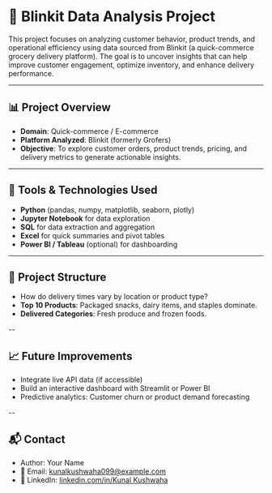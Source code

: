 # 🛒 Blinkit Data Analysis Project

This project focuses on analyzing customer behavior, product trends, and operational efficiency using data sourced from Blinkit (a quick-commerce grocery delivery platform). The goal is to uncover insights that can help improve customer engagement, optimize inventory, and enhance delivery performance.

---

## 📊 Project Overview

- **Domain**: Quick-commerce / E-commerce
- **Platform Analyzed**: Blinkit (formerly Grofers)
- **Objective**: To explore customer orders, product trends, pricing, and delivery metrics to generate actionable insights.

---

## 🧰 Tools & Technologies Used

- **Python** (pandas, numpy, matplotlib, seaborn, plotly)
- **Jupyter Notebook** for data exploration
- **SQL** for data extraction and aggregation
- **Excel** for quick summaries and pivot tables
- **Power BI / Tableau** (optional) for dashboarding

---

## 📁 Project Structure
- How do delivery times vary by location or product type?
- **Top 10 Products**: Packaged snacks, dairy items, and staples dominate.
- **Delivered Categories**: Fresh produce and frozen foods.

 -- 

## 📈 Future Improvements
- Integrate live API data (if accessible)
- Build an interactive dashboard with Streamlit or Power BI
- Predictive analytics: Customer churn or product demand forecasting

--

## 📬 Contact
- Author: Your Name
- 📧 Email: kunalkushwaha099@example.com
- 🔗 LinkedIn: [linkedin.com/in/Kunal Kushwaha](https://www.linkedin.com/in/kunal-kushwaha-94434821a/)
